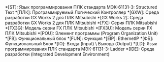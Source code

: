 <!-- markdownlint-disable MD041 -->
*[ST]: Язык программирования ПЛК стандарта МЭК-61131-3: Structured Text
*[ПЛК]: Программируемый Логический Контроллер
*[GXW]: Среда разработки GX Works 2 для ПЛК Mitsubishi
*[GX Works 2]: Среда разработки GX Works 2 для ПЛК Mitsubishi
*[FX]: Серия ПЛК Mitsubishi
*[FX3G]: Модель серии FX ПЛК Mitsubishi
*[FX3U]: Модель серии FX ПЛК Mitsubishi
*[POU]: Элемент программы (Program Organization Unit)
*[FB]: Функциональный блок
*[FUN]: Функция
*[EIP]: EthernetIP
*[ФБ]: Функциональный Блок
*[IO]: Входа (Input) \ Выхода (Output)
*[LD]: Язык программирования ПЛК стандарта МЭК-61131-3: Ladder
*[IDE]: Среда разработки (Integrated Development Environment)
